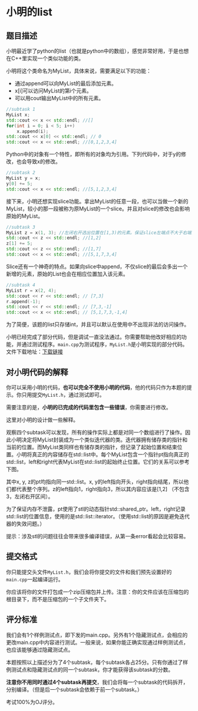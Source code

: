 # 小明的list

## 题目描述

小明最近学了python的list（也就是python中的数组），感觉非常好用，于是也想在C++里实现一个类似功能的类。

小明将这个类命名为MyList，具体来说，需要满足以下的功能：

- 通过append可以向MyList的最后添加元素。
- x[i]可以访问MyList的第i个元素。
- 可以用cout输出MyList中的所有元素。

```cpp
//subtask 1
MyList x;
std::cout << x << std::endl; //[]
for(int i = 0; i < 5; i++)
    x.append(i);
std::cout << x[0] << std::endl; // 0
std::cout << x << std::endl; //[0,1,2,3,4]
```

Python中的对象有一个特性，即所有的对象均为引用。下列代码中，对于y的修改，也会导致x的修改。

```cpp
//subtask 2
MyList y = x;
y[0] += 5;
std::cout << x << std::endl; //[5,1,2,3,4]
```

接下来，小明还想实现slice功能。拿出MyList的任意一段，也可以当做一个新的MyList，较小的那一段被称为原MyList的一个slice。并且对slice的修改也会影响原始的MyList。

```cpp
//subtask 3
MyList z = x(1, 3); //左闭右开选出位置在[1,3)的元素。保证slice左端点不大于右端点。
std::cout << z << std::endl; //[1,2]
z[1] += 5;
std::cout << z << std::endl; //[1,7]
std::cout << x << std::endl; //[5,1,7,3,4]
```

Slice还有一个神奇的特点。如果向slice中append，不仅slice的最后会多出一个新增的元素，原始的List也会在相应位置加入该元素。

```cpp
//subtask 4
MyList r = x(2, 4);
std::cout << r << std::endl; // [7,3]
r.append(-1);
std::cout << r << std::endl; // [7,3,-1]
std::cout << x << std::endl; // [5,1,7,3,-1,4]
```

为了简便，该题的list只存储int，并且可以默认在使用中不出现非法的访问操作。

小明已经完成了部分代码，但是调试一直没法通过。你需要帮助他改好相应的功能，并通过测试程序。`main.cpp`为测试程序，`MyList.h`是小明实现的部分代码。 文件下载地址：[下载链接](https://oj.cs.tsinghua.edu.cn/staticdata/2011.VsSeG2zVqbPnpZyy.pub/6zNIuol5JBEuTv0K.download.rar/download.rar)

## 对小明代码的解释

你可以采用小明的代码，**也可以完全不使用小明的代码**，他的代码只作为本题的提示。你只用提交`MyList.h`，通过测试即可。

需要注意的是，**小明的已完成的代码里包含一些错误**，你需要进行修改。

这里对小明的设计做一些解释。

观察四个subtask可以发现，所有的操作实际上都是对同一个数组进行了操作。因此小明决定将MyList封装成为一个类似迭代器的类。迭代器拥有储存类的指针和当前的位置。而MyList类同样也有储存类的指针，但记录了起始位置和结束位置。小明将真正的内容储存在std::list中。每个MyList包含一个指针pt指向真正的std::list，left和right代表MyList在std::list的起始终止位置。它们的关系可以参考下图。

其中x, y, z的pt均指向同一std::list。x, y的left指向开头，right指向结尾，所以他们都代表整个序列。z的left指向1，right指向3，所以其内容应该是[1,2] （不包含3，左闭右开区间）。

为了保证内存不泄露，pt使用了stl的动态指针std::shared_ptr。left，right记录std::list的位置信息，使用的是std::list::iterator。（使用std::list的原因是避免迭代器的失效问题。）

提示：涉及stl的问题往往会带来很多编译错误，从第一条error看起会比较容易。

## 提交格式

你只能提交头文件`MyList.h`，我们会将你提交的文件和我们预先设置好的`main.cpp`一起编译运行。

你应该将你的文件打包成一个zip压缩包并上传。注意：你的文件应该在压缩包的根目录下，而不是压缩包的一个子文件夹下。

## 评分标准

我们会有1个样例测试点，即下发的main.cpp。另外有1个隐藏测试点，会相应的更改main.cpp中内容进行测试。一般来说，如果你能正确实现通过样例测试点，也应该能够通过隐藏测试点。

本题按照以上描述分为了4个subtask，每个subtask各占25分。只有你通过了样例测试点和隐藏测试点的同一个subtask，你才能获得该subtask的分数。

**注意你不用同时通过4个subtask再提交**，我们会将每一个subtask的代码拆开，分别编译。（但是后一个subtask会依赖于前一个subtask。）

考试100%为OJ评分。